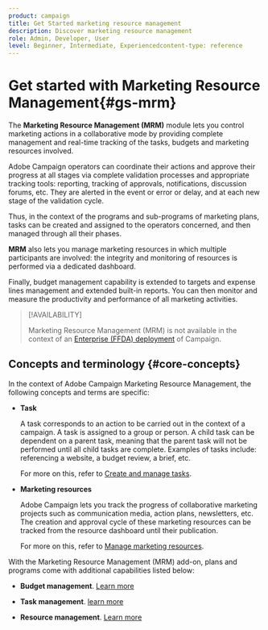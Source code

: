 ```yaml
---
product: campaign
title: Get Started marketing resource management
description: Discover marketing resource management
role: Admin, Developer, User
level: Beginner, Intermediate, Experiencedcontent-type: reference
---
```

# Get started with Marketing Resource Management{#gs-mrm}

The **Marketing Resource Management (MRM)** module lets you control marketing actions in a collaborative mode by providing complete management and real-time tracking of the tasks, budgets and marketing resources involved. 

Adobe Campaign operators can coordinate their actions and approve their progress at all stages via complete validation processes and appropriate tracking tools: reporting, tracking of approvals, notifications, discussion forums, etc. They are alerted in the event or error or delay, and at each new stage of the validation cycle.

Thus, in the context of the programs and sub-programs of marketing plans, tasks can be created and assigned to the operators concerned, and then managed through all their phases.

**MRM** also lets you manage marketing resources in which multiple participants are involved: the integrity and monitoring of resources is performed via a dedicated dashboard.

Finally, budget management capability is extended to targets and expense lines management and extended built-in reports. You can then monitor and measure the productivity and performance of all marketing activities.

>[!AVAILABILITY]
>
>Marketing Resource Management (MRM) is not available in the context of an [Enterprise (FFDA) deployment](../../v8/architecture/enterprise-deployment.md) of Campaign.

## Concepts and terminology {#core-concepts}

In the context of Adobe Campaign Marketing Resource Management, the following concepts and terms are specific:

* **Task**

  A task corresponds to an action to be carried out in the context of a campaign. A task is assigned to a group or person. A child task can be dependent on a parent task, meaning that the parent task will not be performed until all child tasks are complete. Examples of tasks include: referencing a website, a budget review, a brief, etc.

  For more on this, refer to [Create and manage tasks](creating-and-managing-tasks.md).

* **Marketing resources**

  Adobe Campaign lets you track the progress of collaborative marketing projects such as communication media, action plans, newsletters, etc. The creation and approval cycle of these marketing resources can be tracked from the resource dashboard until their publication.

  For more on this, refer to [Manage marketing resources](managing-marketing-resources.md).

<!--
>[!NOTE]
>
>For more on Adobe Campaign workspace, refer to [this section](../../platform/using/adobe-campaign-workspace.md).
>  
>Deliveries and communication channels are detailed in [this section](../../delivery/using/steps-about-delivery-creation-steps.md).  
>
>Marketing campaign functionalities are detailed in [this section](../../campaign/using/accessing-marketing-campaigns.md).
-->

With the Marketing Resource Management (MRM) add-on, plans and programs come with additional capabilities listed below:

* **Budget management**. [Learn more](controlling-costs.md)

* **Task management**. [learn more](creating-and-managing-tasks.md)

* **Resource management**. [Learn more](managing-marketing-resources.md)
